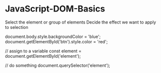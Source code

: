 # JavaScript-DOM-Basics

Select the element or group of elements
Decide the effect we want to apply to selection

document.body.style.backgroundColor = 'blue';
document.getElementById('btn').style.color = 'red';

// assign to a variable
const element = document.getElementById('element');

// do something
document.querySelector('element');
